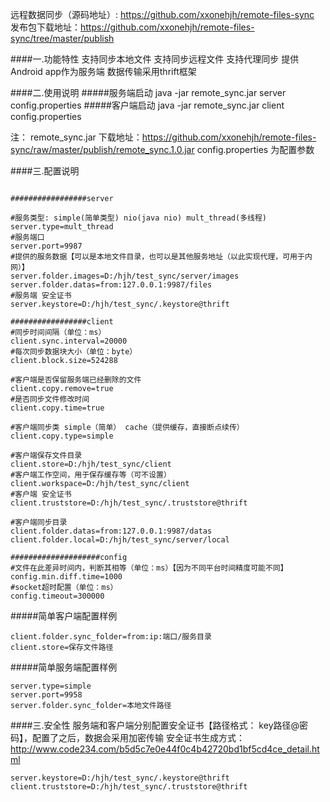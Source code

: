 远程数据同步（源码地址）: https://github.com/xxonehjh/remote-files-sync
发布包下载地址：https://github.com/xxonehjh/remote-files-sync/tree/master/publish

####一.功能特性
支持同步本地文件
支持同步远程文件
支持代理同步
提供Android app作为服务端
数据传输采用thrift框架

####二.使用说明
#####服务端启动 
java -jar remote_sync.jar server config.properties
#####客户端启动 
java -jar remote_sync.jar client config.properties

注：
remote_sync.jar 下载地址：https://github.com/xxonehjh/remote-files-sync/raw/master/publish/remote_sync.1.0.jar
config.properties 为配置参数

####三.配置说明
````

#################server

#服务类型: simple(简单类型) nio(java nio) mult_thread(多线程)
server.type=mult_thread
#服务端口
server.port=9987
#提供的服务数据【可以是本地文件目录，也可以是其他服务地址（以此实现代理，可用于内网）】
server.folder.images=D:/hjh/test_sync/server/images
server.folder.datas=from:127.0.0.1:9987/files
#服务端 安全证书
server.keystore=D:/hjh/test_sync/.keystore@thrift

#################client
#同步时间间隔（单位：ms）
client.sync.interval=20000
#每次同步数据块大小（单位：byte）
client.block.size=524288

#客户端是否保留服务端已经删除的文件
client.copy.remove=true
#是否同步文件修改时间
client.copy.time=true

#客户端同步类 simple（简单） cache（提供缓存，直接断点续传）
client.copy.type=simple

#客户端保存文件目录
client.store=D:/hjh/test_sync/client
#客户端工作空间，用于保存缓存等（可不设置）
client.workspace=D:/hjh/test_sync/client
#客户端 安全证书
client.truststore=D:/hjh/test_sync/.truststore@thrift

#客户端同步目录
client.folder.datas=from:127.0.0.1:9987/datas
client.folder.local=D:/hjh/test_sync/server/local

####################config
#文件在此差异时间内，判断其相等（单位：ms）【因为不同平台时间精度可能不同】
config.min.diff.time=1000
#socket超时配置（单位：ms）
config.timeout=300000
````

#####简单客户端配置样例
````
client.folder.sync_folder=from:ip:端口/服务目录
client.store=保存文件路径
````

#####简单服务端配置样例
````
server.type=simple
server.port=9958
server.folder.sync_folder=本地文件路径
````

####三.安全性
服务端和客户端分别配置安全证书【路径格式： key路径@密码】，配置了之后，数据会采用加密传输
安全证书生成方式：http://www.code234.com/b5d5c7e0e44f0c4b42720bd1bf5cd4ce_detail.html
````
server.keystore=D:/hjh/test_sync/.keystore@thrift
client.truststore=D:/hjh/test_sync/.truststore@thrift
````